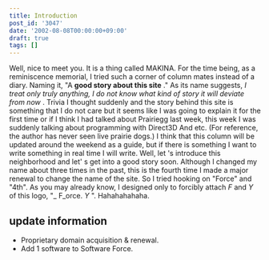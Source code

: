```yaml
---
title: Introduction
post_id: '3047'
date: '2002-08-08T00:00:00+09:00'
draft: true
tags: []
---
```


Well, nice to meet you. It is a thing called MAKINA. For the time being, as a reminiscence memorial, I tried such a corner of column mates instead of a diary. Naming it, "A **good story about this site** ." As its name suggests, _I treat only truly anything, I do not know what kind of story it will deviate from now_ . Trivia I thought suddenly and the story behind this site is something that I do not care but it seems like I was going to explain it for the first time or if I think I had talked about Prairiegg last week, this week I was suddenly talking about programming with Direct3D And etc. (For reference, the author has never seen live prairie dogs.) I think that this column will be updated around the weekend as a guide, but if there is something I want to write something in real time I will write. Well, let 's introduce this neighborhood and let' s get into a good story soon. Although I changed my name about three times in the past, this is the fourth time I made a major renewal to change the name of the site. So I tried hooking on "Force" and "4th". As you may already know, I designed only to forcibly attach _F_ and _Y_ of this logo, "_ F_orce. _Y_ ". Hahahahahaha.

## update information

*   Proprietary domain acquisition & renewal.
*   Add 1 software to Software Force.

